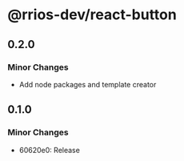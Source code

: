 # @rrios-dev/react-button

## 0.2.0

### Minor Changes

- Add node packages and template creator

## 0.1.0

### Minor Changes

- 60620e0: Release
